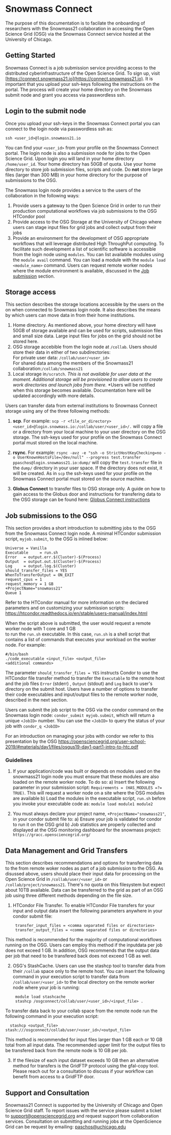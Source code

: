 # Snowmass Connect

The purpose of this documentation is to facilate the onboarding of researchers with the Snowmass21 collaboration in accessing
the Open Science Grid (OSG) via the Snowmass Connect service hosted at the University of Chicago.
  
## Getting Started

Snowmass Connect is a job submission service providing access to the distributed cyberinfrastructure of the Open Science Grid. To sign up, visit [https://connect.snowmass21.io](https://connect.snowmass21.io). It is important that you upload your ssh-keys following the instructions on the portal. The process will create your
home directory on the Snowmass submit node and grant you access via passwordless ssh.

## Login to the submit node

Once you upload your ssh-keys in the Snowmass Connect portal you can connect to the login node via passwordless ssh as:

`ssh <user_id>@login.snowmass21.io` 

You can find your `<user_id>` from your profile on the Snowmass Connect portal. 
The login node is also a submission node for jobs to the Open Science Grid. Upon login you will land in your home directory `/home/user_id`. Your home 
directory has 50GB of quota. Use your home directory to store job submission files, scripts and code. Do **not** store large files (larger than 300 MB) in your home directory for the purpose of submissions to the OSG. 

The Snowmass login node provides a service to the users of the collaboration in the following ways:

1. Provide users a gateway to the Open Science Grid in order to 
run their production computational workflows via job submissions to the OSG HTCondor pool
2. Provide access to the OSG Storage at the University of Chicago where users can stage input files for grid jobs and collect
output from their jobs
3. Provide an environment for the development of OSG appropriate workflows that will leverage distributed High ThroughPut 
computing. To facilitate such development a list of scientific software is accessible from the login node using `modules`. You can list availablle 
modules using the `module avail` command. You can load a module with the `module load <module_name>` command. Users can request remote worker
nodes where the module environment is available, discussed in the [Job submission](#Job-submissions-to-the-OSG) section.


## Storage access

This section describes the storage locations accessible by the users on the on when connected to Snowmass login node. It also describes the means by which
users can move data in from their home institutions.

1. Home directory. As mentioned above, your home directory will have 50GB of storage  available and can
be used for scripts, submission files and small size data. Large input files for jobs on the grid should not be stored here.
2. OSG storage accebible from the login node at `/collab`. Users should store their 
data in either of two subdirectories:  
    For private user data: `/collab/user/<user_id>`  
    For shared data among the members of the Snowmass21 collaboration:`/collab/snowmass21`
3. Local storage in`/scratch`. *This is not available for user data at the moment. Additional storage will be*
*provisioned to allow users to create work directories and launch jobs from there.*
*Users will be notified when this storage becomes available. Documentation here will be updated accordingly with more details.

Users can transfer data from external institutions to Snowmass Connect storage using any of the three following methods:

1. **scp**. For example: `scp -r <file_or_directory> <user_id>@login.snowmass.io:/collab/user/<user_id>/.` will copy a file or a directory
from your local machine to your user directory on the OSG storage. The ssh-keys used for your profile on the Snowmass Connect portal 
must stored on the local machine.

2. **rsync**. For example: `rsync -avz -e "ssh -o StrictHostKeyChecking=no -o UserKnownHostsFile=/dev/null" --progress test.transfer ppaschos@login.snowmass21.io:dump/` will copy the `test.transfer` file in the `dump/` directory in your user space. If the directory 
does not exist, it will be created. As in `scp` the ssh-keys used for your profile on the Snowmass Connect portal 
must stored on the source machine.

3. **Globus Connect** to transfer files to OSG storage only. A guide on how to gain access to the Globus door and instructions for transfering 
data to the OSG storage can be found here: [Globus Connect instructions](globus.md)

 
## Job submissions to the OSG

This section provides a short introduction to submitting jobs to the OSG from the Snowmass Connect login node. 
A minimal HTCondor submission script, `myjob.submit`, to the OSG is inlined below:

    Universe = Vanilla
    Executable     = run.sh
    Error   = output.err.$(Cluster)-$(Process)
    Output  = output.out.$(Cluster)-$(Process)
    Log     = output.log.$(Cluster)
    should_transfer_files = YES
    WhenToTransferOutput = ON_EXIT
    request_cpus = 1
    request_memory = 1 GB
    +ProjectName="snowmass21"
    Queue 1

Refer to the HTCondor manual for more information on the declared parameters and on customizing your submission scripts: https://htcondor.readthedocs.io/en/stable/users-manual/index.html

When the script above is submitted, the user would request a remote worker node with 1 core and 1 GB  
to run the `run.sh` executable. In this case, `run.sh` is a shell script that contains a list of commands 
that executes your workload on the worker node.  For example: 

    #/bin/bash
    ./code_executable <input_file> <output_file>
    <additional commands>

The parameter `should_transfer_files = YES` instructs Condor to use the HTCondor file transfer 
method to transfer the `Executable` to the remote host and the job files `Error` (stderr) , `Output` (stdout) and `Log` 
back to user's directory on the submit host. Users have a number of options to transfer
their code executables and input/output files to the remote worker node, described in the next section.

Users can submit the job script to the OSG via the condor command on the Snowmass login node: 
`condor_submit myjob.submit`, which will return a unique `<JobID>` number. 
You can use the `<JobID>` to query the status of your job with `condor_q <JobID>`

For an introduction on managing your jobs with condor we refer to this presentation by the OSG
https://opensciencegrid.org/user-school-2019/#materials/day1/files/osgus19-day1-part1-intro-to-htc.pdf

###  Guidelines

1. If your application/code was built or depends on modules used on the snowmass21 login node you must 
ensure that these modules are also loaded on the remote worker node. To do so:
    a) Insert the following parameter in your submission script: `Requirements = (HAS_MODULES =?= TRUE)`. This will 
  request a worker node on a site where the OSG modules are available
    b) Load the modules in the executable script, `run.sh` before you invoke your executable code as: `module load module1 module2`
  
2. You must always declare your project name, `+ProjectName="snowmass21"`, in your condor submit file to:
    a) Ensure your job is validated for condor to run it on the OSG grid
    b) Job statistics are properly collected and displayed at the OSG monitoring dashboard for the snowmass project: `https://gracc.opensciencegrid.org/`

## Data Management and Grid Transfers

This section describes recommendations and options for transferring data to the from remote woker nodes as part of a job submission to the OSG.
As disussed above, users should place their input data for processing on the Open Science Grid in `/collab/user/<user_id>` or `/collab/project/snowmass21`. There's no quota on this filesystem but expect about 10TB available. Data can be transferred to the grid as part of an OSG job using three different methods depending on the file size.

1. HTCondor File Transfer. To enable HTCondor File transfers for your input and output data insert the following parameters
anywhere in your condor submit file:

        transfer_input_files = <comma separated files or directories>
        transfer_output_files = <comma separated files or directories>

This method is recommended for the majority of computational workflows running on the OSG. Users can employ this method if
the inputdata per job does not exceed 1 GB. In addition, OSG recommends that the output data per job that need to be 
transfered back does not exceed 1 GB as well. 

2. OSG's StashCache. Users can use the stashcp tool to transfer data from their `/collab` space only to the remote host. 
You can insert the following command in your execution script to transfer data from `/collab/user/<user_id>` to the local
directory on the remote worker node where your job is running: 

        module load stashcache
        stashcp /osgconnect/collab/user/<user_id>/<input_file> .

To transfer data back to your collab space from the remote node run the following command in your execution script:

      stashcp <output_file> stash:///osgconnect/collab/user/<user_id>/<output_file>

This method is recommended for input files larger than 1 GB each or 10 GB total from all input data. The recommended upper limit for
the output files to be transfered back from the remote node is 10 GB per job.

3. If the filesize of each input dataset exceeds 10 GB then an alternative method for transfers is the GridFTP protocol using the gfal-copy tool. Please reach out 
for a consultation to discuss if your workflow can benefit from access to a GridFTP door. 

## Support and Consultation

Snowmass21 Connect is supported by the University of Chicago and Open Science Grid staff. To report issues with the service please submit a ticket to
support@opensciencegrid.org and request support from collaboration services. Consultation on submitting and running jobs at the OpenScience Grid
can be request by emailing: paschos@uchicago.edu
